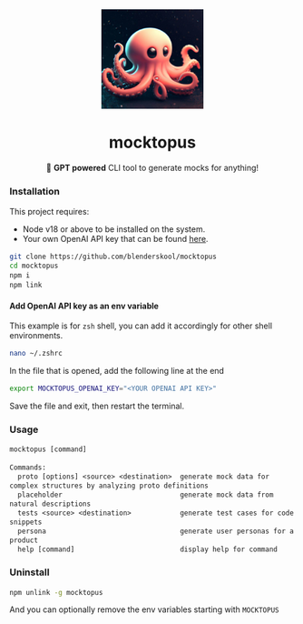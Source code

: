 <div align="center">
  <img src="./mocktopus.jpeg" width="180">

  <h1 align="center">
    mocktopus
  </h1>
  <p>
    🐙 <b>GPT powered</b> CLI tool to generate mocks for anything!
  </p>
</div>

### Installation

This project requires:

- Node v18 or above to be installed on the system.
- Your own OpenAI API key that can be found [here](https://platform.openai.com/account/api-keys).

```bash
git clone https://github.com/blenderskool/mocktopus
cd mocktopus
npm i
npm link
```

#### Add OpenAI API key as an env variable

This example is for `zsh` shell, you can add it accordingly for other shell environments.

```bash
nano ~/.zshrc
```

In the file that is opened, add the following line at the end

```bash
export MOCKTOPUS_OPENAI_KEY="<YOUR OPENAI API KEY>"
```

Save the file and exit, then restart the terminal.

### Usage

```
mocktopus [command]

Commands:
  proto [options] <source> <destination>  generate mock data for complex structures by analyzing proto definitions
  placeholder                             generate mock data from natural descriptions
  tests <source> <destination>            generate test cases for code snippets
  persona                                 generate user personas for a product
  help [command]                          display help for command
```

### Uninstall

```bash
npm unlink -g mocktopus
```

And you can optionally remove the env variables starting with `MOCKTOPUS`
